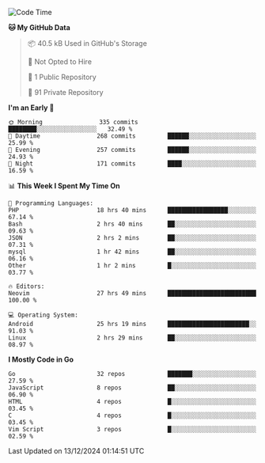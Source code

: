 
<!--START_SECTION:waka-->
![Code Time](http://img.shields.io/badge/Code%20Time-5%2C527%20hrs%2025%20mins-blue)

**🐱 My GitHub Data** 

> 📦 40.5 kB Used in GitHub's Storage 
 > 
> 🚫 Not Opted to Hire
 > 
> 📜 1 Public Repository 
 > 
> 🔑 91 Private Repository 
 > 
**I'm an Early 🐤** 

```text
🌞 Morning                335 commits         ████████░░░░░░░░░░░░░░░░░   32.49 % 
🌆 Daytime                268 commits         ██████░░░░░░░░░░░░░░░░░░░   25.99 % 
🌃 Evening                257 commits         ██████░░░░░░░░░░░░░░░░░░░   24.93 % 
🌙 Night                  171 commits         ████░░░░░░░░░░░░░░░░░░░░░   16.59 % 
```


📊 **This Week I Spent My Time On** 

```text
💬 Programming Languages: 
PHP                      18 hrs 40 mins      █████████████████░░░░░░░░   67.14 % 
Bash                     2 hrs 40 mins       ██░░░░░░░░░░░░░░░░░░░░░░░   09.63 % 
JSON                     2 hrs 2 mins        ██░░░░░░░░░░░░░░░░░░░░░░░   07.31 % 
mysql                    1 hr 42 mins        ██░░░░░░░░░░░░░░░░░░░░░░░   06.16 % 
Other                    1 hr 2 mins         █░░░░░░░░░░░░░░░░░░░░░░░░   03.77 % 

🔥 Editors: 
Neovim                   27 hrs 49 mins      █████████████████████████   100.00 % 

💻 Operating System: 
Android                  25 hrs 19 mins      ███████████████████████░░   91.03 % 
Linux                    2 hrs 29 mins       ██░░░░░░░░░░░░░░░░░░░░░░░   08.97 % 
```

**I Mostly Code in Go** 

```text
Go                       32 repos            ███████░░░░░░░░░░░░░░░░░░   27.59 % 
JavaScript               8 repos             ██░░░░░░░░░░░░░░░░░░░░░░░   06.90 % 
HTML                     4 repos             █░░░░░░░░░░░░░░░░░░░░░░░░   03.45 % 
C                        4 repos             █░░░░░░░░░░░░░░░░░░░░░░░░   03.45 % 
Vim Script               3 repos             █░░░░░░░░░░░░░░░░░░░░░░░░   02.59 % 
```




 Last Updated on 13/12/2024 01:14:51 UTC
<!--END_SECTION:waka-->
